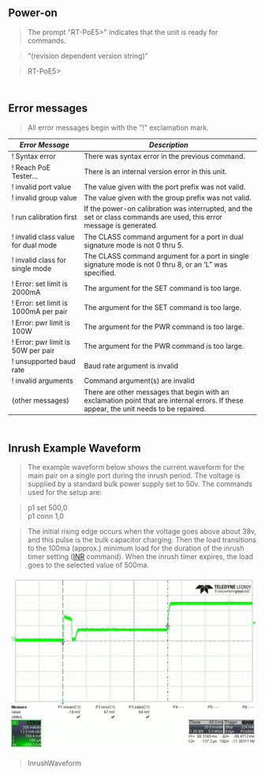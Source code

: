 Power-on
--------

>   The prompt "RT-PoE5\>" indicates that the unit is ready for commands.

>   ”(revision dependent version string)”

>   RT-PoE5\>

<br>Error messages
----------------------

>   All error messages begin with the "!" exclamation mark.

| *Error Message*                       | *Description*                                                                                                                           |
|---------------------------------------|-----------------------------------------------------------------------------------------------------------------------------------------|
| ! Syntax error                        | There was syntax error in the previous command.                                                                                         |
| ! Reach PoE Tester...                 | There is an internal version error in this unit.                                                                                        |
| ! invalid port value                  | The value given with the port prefix was not valid.                                                                                     |
| ! invalid group value                 | The value given with the group prefix was not valid.                                                                                    |
| ! run calibration first               | If the power-on calibration was interrupted, and the set or class commands are used, this error message is generated.                   |
| ! invalid class value for dual mode   | The CLASS command argument for a port in dual signature mode is not 0 thru 5.                                                           |
| ! invalid class for single mode       | The CLASS command argument for a port in single signature mode is not 0 thru 8, or an ‘L” was specified.                                |
| ! Error: set limit is 2000mA          | The argument for the SET command is too large.                                                                                          |
| ! Error: set limit is 1000mA per pair | The argument for the SET command is too large.                                                                                          |
| ! Error: pwr limit is 100W            | The argument for the PWR command is too large.                                                                                          |
| ! Error: pwr limit is 50W per pair    | The argument for the PWR command is too large.                                                                                          |
| ! unsupported baud rate               | Baud rate argument is invalid                                                                                                           |
| ! invalid arguments                   | Command argument(s) are invalid                                                                                                         |
| (other messages)                      | There are other messages that begin with an exclamation point that are internal errors. If these appear, the unit needs to be repaired. |

<br>Inrush Example Waveform
-------------------------------

>   The example waveform below shows the current waveform for the main pair on a
>   single port during the inrush period. The voltage is supplied by a standard
>   bulk power supply set to 50v. The commands used for the setup are:

>   p1 set 500,0  
>   p1 conn 1,0

>   The initial rising edge occurs when the voltage goes above about 38v, and
>   this pulse is the bulk capacitor charging. Then the load transitions to the
>   100ma (approx.) minimum load for the duration of the inrush timer setting
>   ([INR](#_INR) command). When the inrush timer expires, the load goes to the
>   selected value of 500ma.

![](media/8033e48aecd5a6883ec1bf277bf3ea28.png)

>   InrushWaveform
